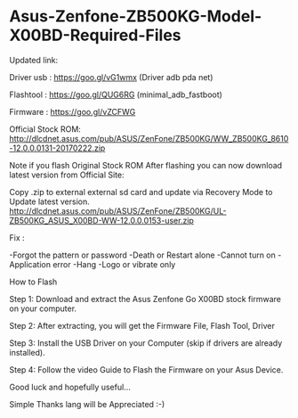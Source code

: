 # Asus-Zenfone-ZB500KG-Model-X00BD-Required-Files

Updated link:

Driver usb : https://goo.gl/vG1wmx (Driver adb pda net) 

Flashtool : https://goo.gl/QUG6RG (minimal_adb_fastboot) 

Firmware : https://goo.gl/vZCFWG

Official Stock ROM: http://dlcdnet.asus.com/pub/ASUS/ZenFone/ZB500KG/WW_ZB500KG_8610-12.0.0.0131-20170222.zip

Note if you flash Original Stock ROM 
After flashing you can now download latest version from Official Site:

Copy .zip to external external sd card and update via Recovery Mode to Update latest version.
http://dlcdnet.asus.com/pub/ASUS/ZenFone/ZB500KG/UL-ZB500KG_ASUS_X00BD-WW-12.0.0.0153-user.zip

Fix : 

-Forgot the pattern or password 
-Death or Restart alone 
-Cannot turn on 
-Application error 
-Hang -Logo or vibrate only 


How to Flash 

Step 1: Download and extract the Asus Zenfone Go X00BD stock firmware on your computer. 

Step 2: After extracting, you will get the Firmware File, Flash Tool, Driver 

Step 3: Install the USB Driver on your Computer (skip if drivers are already installed). 

Step 4: Follow the video Guide to Flash the Firmware on your Asus Device. 


Good luck and hopefully useful...

Simple Thanks lang will be Appreciated :-)
